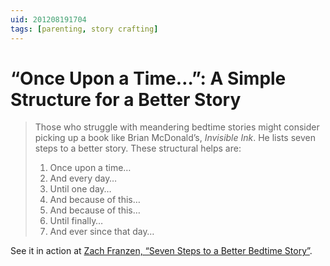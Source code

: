 ```yaml
---
uid: 201208191704
tags: [parenting, story crafting]
---
```


# “Once Upon a Time…”: A Simple Structure for a Better Story

> Those who struggle with meandering bedtime stories might consider picking up a book like Brian McDonald’s, *Invisible Ink*. He lists seven steps to a better story. These structural helps are:
> 
> 1. Once upon a time…
> 2. And every day…
> 3. Until one day…
> 4. And because of this…
> 5. And because of this…
> 6. Until finally…
> 7. And ever since that day…

See it in action at [Zach Franzen, “Seven Steps to a Better Bedtime Story”](http://www.storywarren.com/seven-steps-to-a-better-bedtime-story/).
